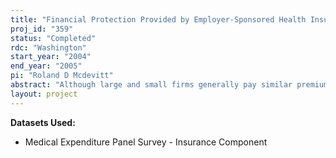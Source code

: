 ```yaml
---
title: "Financial Protection Provided by Employer-Sponsored Health Insurance"
proj_id: "359"
status: "Completed"
rdc: "Washington"
start_year: "2004"
end_year: "2005"
pi: "Roland D Mcdevitt"
abstract: "Although large and small firms generally pay similar premiums for health insurance, it is widely believed that these premiums purchase less generous plans for small firms. This lower “actuarial value,” along with the lower wages paid by many small firms, may help to explain why many of them do not offer coverage and why many workers in these firms decline it when offered. The actuarial value of a plan is the percentage of medical expense that it will pay for a covered population. It allows us to compare the adequacy of coverage across plans and make value-adjusted comparisons of premiums. While an extensive literature monitors the prevalence of employer-sponsored health insurance across states and firm sizes, surprisingly little has been published about the actuarial value of this insurance and how it varies across states, firm sizes and plan types. This project will examine variations in the actuarial value and value-adjusted price of employer-sponsored health care benefits. It will also examine the financial protection that group insurance affords persons with differing levels of health care use. Finally, it will improve our understanding of why some employees decline to take-up coverage and why some employers don’t offer coverage, by adding the actuarial value of the health care benefit to the list of explanatory factors. The major study database is the Census Bureau’s 2000 Medical Expenditure Panel Survey Insurance Survey (MEPS-IC). AHRQ’s MEPS Household Survey will also be used together with Watson Wyatt software to simulate the payment of medical claims for a standard employer-sponsored population. Based on these simulations, an actuarial value will be calculated for each of the MEPS-IC health plans. Watson Wyatt, a leading actuarial and benefits consulting firm, will collaborate with the Health Research and Educational Trust (HRET) on this study. The study will produce statistical models and at least one journal article that explore these dynamics of job-based health insurance. This project will greatly enhance the MEPS-IC data by adding the actuarial value for each health plan. This proposal has been approved for a $180,000 grant from the Commonwealth Fund. In addition to evaluating and documenting inconsistencies or other deficiencies in the MEPSIC health plan data, we will recommend recodes or imputations to address them. These recodes and imputations can be added to the MEPS-IC data for use by future researchers at the RDC. Watson Wyatt will estimate the actuarial value of each health plan in the MEPS-IC database. The result will be a “benefit rate” that represents the percentage of charges each plan would pay if that plan were offered to a standard population. We will also estimate the plan medical expense and beneficiary out-of-pocket expense for the top ten percent of users, the top 25 percent of users, the top 50 percent of users and the bottom 50 percent of users. These new variables will be required for the proposed project and they will be added to the MEPS-IC file for use by future researchers at the RDC. In the process of calculating the actuarial value for each plan, we will also evaluate and document any internal inconsistencies or other deficiencies in the MEPS-IC plan data. Simulating the actuarial value of a plan is an excellent way to evaluate these data quality issues, because it requires comprehensive examination of plan provisions and the manner in which they interact. The addition of actuarial value to the MEPS-IC file will allow the calculation the mean actuarial value for the population of health plans offered by private sector firms. It will also allow us to profile the distribution of actuarial value of health plans at various points in the distribution. We will calculate these at the 90th percentile, the 75th percentile, the 50th percentile, the 25th percentile and the 10th percentile of actuarial value. We are also prepared to estimate other health plan population characteristics, including premiums, employer contributions, and health plan cost-sharing provisions."
layout: project
---
```


**Datasets Used:**

  - Medical Expenditure Panel Survey - Insurance Component 

